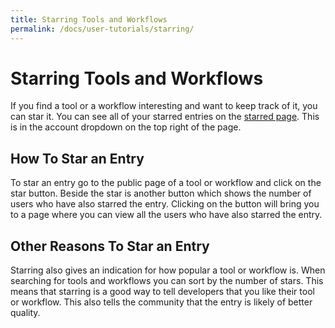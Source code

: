 ```yaml
---
title: Starring Tools and Workflows
permalink: /docs/user-tutorials/starring/
---
```

# Starring Tools and Workflows
If you find a tool or a workflow interesting and want to keep track of it, you can star it. You can see all of your starred entries on the [starred page](https://dockstore.org/starred). This is in the account dropdown on the top right of the page.


## How To Star an Entry
To star an entry go to the public page of a tool or workflow and click on the star button. Beside the star is another button which shows the number of users who have also starred the entry. Clicking on the button will bring you to a page where you can view all the users who have also starred the entry.

## Other Reasons To Star an Entry
Starring also gives an indication for how popular a tool or workflow is. When searching for tools and workflows you can sort by the number of stars. This means that starring is a good way to tell developers that you like their tool or workflow. This also tells the community that the entry is likely of better quality.
